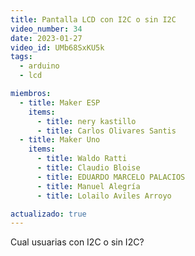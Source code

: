 ```yaml
---
title: Pantalla LCD con I2C o sin I2C
video_number: 34
date: 2023-01-27
video_id: UMb68SxKU5k
tags:
  - arduino
  - lcd

miembros:
  - title: Maker ESP
    items:
      - title: nery kastillo
      - title: Carlos Olivares Santis
  - title: Maker Uno
    items:
      - title: Waldo Ratti
      - title: Claudio Bloise
      - title: EDUARDO MARCELO PALACIOS
      - title: Manuel Alegría
      - title: Lolailo Aviles Arroyo

actualizado: true
---
```


Cual usuarias con I2C o sin I2C?
